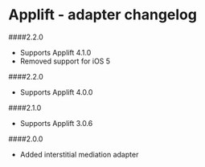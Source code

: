 # Applift - adapter changelog

####2.2.0

- Supports Applift 4.1.0
- Removed support for iOS 5

####2.2.0

- Supports Applift 4.0.0

####2.1.0

- Supports Applift  3.0.6

####2.0.0

- Added interstitial mediation adapter